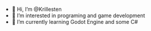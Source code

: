 - 👋 Hi, I’m @Krillesten
- 👀 I’m interested in programing and game development
- 🌱 I’m currently learning Godot Engine and some C#

<!---
Krillesten/Krillesten is a ✨ special ✨ repository because its `README.md` (this file) appears on your GitHub profile.
You can click the Preview link to take a look at your changes.
--->

